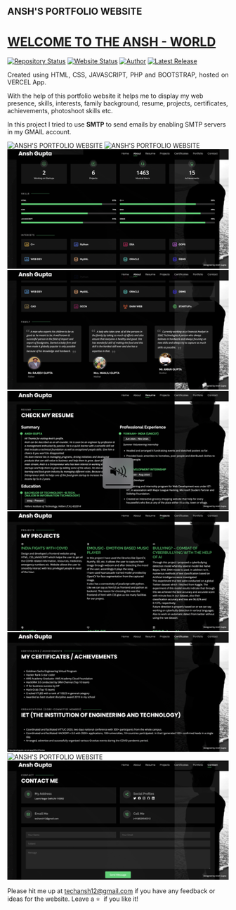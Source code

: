 ##                                   ANSH'S PORTFOLIO WEBSITE
# <a href="https://people.umass.edu/avsingh" target="_blank">WELCOME TO THE ANSH - WORLD</a>

[![Repository Status](https://img.shields.io/badge/Repository%20Status-Maintained-dark%20green.svg)](https://github.com/Ansh-create/Portfolio-Website)
[![Website Status](https://img.shields.io/badge/Website%20Status-Online-green)](https://anshgupta.vercel.app/)
[![Author](https://img.shields.io/badge/Author-ANSH%20GUPTA-blue.svg)](https://www.linkedin.com/in/ansh-gupta-create/)
[![Latest Release](https://img.shields.io/badge/Latest%20Release-13%20June%202021-yellow.svg)](https://github.com/Ansh-create/Portfolio-Website)

 <p align="justify">Created using HTML, CSS, JAVASCRIPT, PHP and BOOTSTRAP, hosted on VERCEL App. 
  
With the help of this portfolio website it helps me to display my web presence, skills, interests, family background, resume, projects, certificates, achievements, photoshoot skills etc. 
 
 In this project I tried to use <b> SMTP</b> to send emails by enabling SMTP servers in my GMAIL account.</p>

![ANSH'S PORTFOLIO WEBSITE](https://github.com/Ansh-create/Portfolio-Website/blob/main/Screenshot%202022-06-03%20at%209.40.13%20AM.png)
![ANSH'S PORTFOLIO WEBSITE](https://github.com/Ansh-create/Portfolio-Website/blob/main/Screenshot%202022-06-03%20at%209.40.22%20AM.png)
![ANSH'S PORTFOLIO WEBSITE](https://github.com/Ansh-create/Portfolio-Website/blob/main/Screenshot%202022-06-03%20at%209.40.30%20AM.png)
![ANSH'S PORTFOLIO WEBSITE](https://github.com/Ansh-create/Portfolio-Website/blob/main/Screenshot%202022-06-03%20at%209.40.37%20AM.png)
![ANSH'S PORTFOLIO WEBSITE](https://github.com/Ansh-create/Portfolio-Website/blob/main/Screenshot%202022-06-03%20at%209.40.49%20AM.png)
![ANSH'S PORTFOLIO WEBSITE](https://github.com/Ansh-create/Portfolio-Website/blob/main/Screenshot%202022-06-03%20at%209.40.55%20AM.png)
![ANSH'S PORTFOLIO WEBSITE](https://github.com/Ansh-create/Portfolio-Website/blob/main/Screenshot%202022-06-03%20at%209.41.02%20AM.png)
![ANSH'S PORTFOLIO WEBSITE](https://github.com/Ansh-create/Portfolio-Website/blob/main/Screenshot%202022-06-03%20at%209.41.08%20AM.png)
![ANSH'S PORTFOLIO WEBSITE](https://github.com/Ansh-create/Portfolio-Website/blob/main/Screenshot%202022-06-03%20at%209.41.15%20AM.png)


Please hit me up at techansh12@gmail.com if you have any feedback or ideas for the website. Leave a :star: &nbsp;if you like it!

